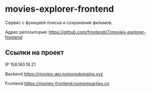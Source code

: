# movies-explorer-frontend
Сервис с функцией поиска и сохранения фильмов. 

Адрес репозитория: https://github.com/frontendz7/movies-explorer-frontend

## Ссылки на проект

IP 158.160.18.21

Backend https://movies-api.nomoredomains.xyz

Frontend https://movies-frontend.nomoreparties.co
